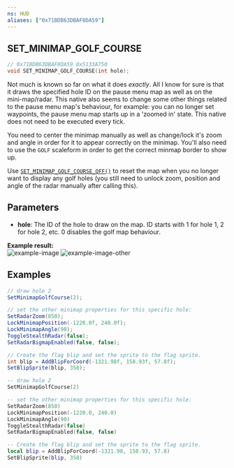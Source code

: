 ```yaml
---
ns: HUD
aliases: ["0x71BDB63DBAF8DA59"]
---
```

## SET_MINIMAP_GOLF_COURSE

```c
// 0x71BDB63DBAF8DA59 0x5133A750
void SET_MINIMAP_GOLF_COURSE(int hole);
```


Not much is known so far on what it does _exactly_.
All I know for sure is that it draws the specified hole ID on the pause menu map as well as on the mini-map/radar. This native also seems to change some other things related to the pause menu map's behaviour, for example: you can no longer set waypoints, the pause menu map starts up in a 'zoomed in' state. This native does not need to be executed every tick.

You need to center the minimap manually as well as change/lock it's zoom and angle in order for it to appear correctly on the minimap.
You'll also need to use the `GOLF` scaleform in order to get the correct minmap border to show up.

Use [`SET_MINIMAP_GOLF_COURSE_OFF()`](#_0x35EDD5B2E3FF01C0) to reset the map when you no longer want to display any golf holes (you still need to unlock zoom, position and angle of the radar manually after calling this).

## Parameters
* **hole**: The ID of the hole to draw on the map. ID starts with 1 for hole 1, 2 for hole 2, etc. 0 disables the golf map behaviour.

**Example result:**  
![example-image](https://r2.fivemanage.com/qFztShHCe1bhCDvTI4vxv/Screenshot%202024-08-24%20104753.png)
![example-image-other](https://r2.fivemanage.com/qFztShHCe1bhCDvTI4vxv/Screenshot%202024-08-24%20104757.png)

## Examples
```cs
// draw hole 2
SetMinimapGolfCourse(2);

// set the other minimap properties for this specific hole:
SetRadarZoom(850);
LockMinimapPosition(-1220.0f, 240.0f);
LockMinimapAngle(90);
ToggleStealthRadar(false);
SetRadarBigmapEnabled(false, false);

// Create the flag blip and set the sprite to the flag sprite.
int blip = AddBlipForCoord(-1321.98f, 158.93f, 57.8f);
SetBlipSprite(blip, 358);
```

```lua
-- draw hole 2
SetMinimapGolfCourse(2)

-- set the other minimap properties for this specific hole:
SetRadarZoom(850)
LockMinimapPosition(-1220.0, 240.0)
LockMinimapAngle(90)
ToggleStealthRadar(false)
SetRadarBigmapEnabled(false, false)

-- Create the flag blip and set the sprite to the flag sprite.
local blip = AddBlipForCoord(-1321.98, 158.93, 57.8)
SetBlipSprite(blip, 358)
```

